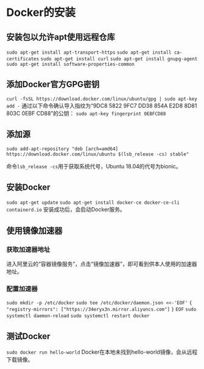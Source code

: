 # Docker的安装

## 安装包以允许apt使用远程仓库
`sudo apt-get install apt-transport-https`
`sudo apt-get install ca-certificates`
`sudo apt-get install curl`
`sudo apt-get install gnupg-agent`
`sudo apt-get install software-properties-common`

## 添加Docker官方GPG密钥
`curl -fsSL https://download.docker.com/linux/ubuntu/gpg | sudo apt-key add -`
通过以下命令确认导入指纹为“9DC8 5822 9FC7 DD38 854A E2D8 8D81 803C 0EBF CD88”的公钥：
`sudo apt-key fingerprint 0EBFCD88`

## 添加源
`sudo add-apt-repository "deb [arch=amd64] https://download.docker.com/linux/ubuntu $(lsb_release -cs) stable"`

命令`lsb_release -cs`用于获取系统代号，Ubuntu 18.04的代号为bionic。

## 安装Docker
`sudo apt-get update`
`sudo apt-get install docker-ce docker-ce-cli containerd.io`
安装成功后，会启动Docker服务。

## 使用镜像加速器
### 获取加速器地址
进入阿里云的“容器镜像服务”，点击“镜像加速器”，即可看到供本人使用的加速器地址。
### 配置加速器
`sudo mkdir -p /etc/docker`
`sudo tee /etc/docker/daemon.json <<-'EOF'`
`{`
  `"registry-mirrors": ["https://34eryx3n.mirror.aliyuncs.com"]`
`}`
`EOF`
`sudo systemctl daemon-reload`
`sudo systemctl restart docker`

## 测试Docker
`sudo docker run hello-world`
Docker在本地未找到hello-world镜像，会从远程下载镜像。
